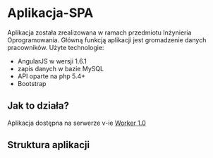 ﻿# Aplikacja-SPA

Aplikacja została zrealizowana w ramach przedmiotu Inżynieria Oprogramowania. Główną funkcją aplikacji jest gromadzenie danych pracowników. Użyte technologie:
* AngularJS w wersji 1.6.1
* zapis danych w bazie MySQL
* API oparte na php 5.4+
* Bootstrap

## Jak to działa?

Aplikacja dostępna na serwerze v-ie [Worker 1.0](https://v-ie.uek.krakow.pl/~s190804/app)

## Struktura aplikacji
